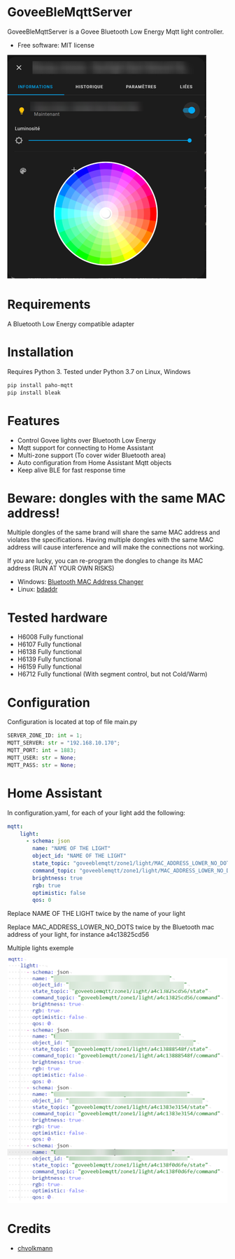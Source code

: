 # GoveeBleMqttServer
GoveeBleMqttServer is a Govee Bluetooth Low Energy Mqtt light controller.
* Free software: MIT license

![demo](demo.png)

# Requirements
A Bluetooth Low Energy compatible adapter

# Installation
Requires Python 3.
Tested under Python 3.7 on Linux, Windows

```bash
pip install paho-mqtt
pip install bleak
```

# Features
* Control Govee lights over Bluetooth Low Energy
* Mqtt support for connecting to Home Assistant
* Multi-zone support (To cover wider Bluetooth area)
* Auto configuration from Home Assistant Mqtt objects
* Keep alive BLE for fast response time

# Beware: dongles with the same MAC address!
Multiple dongles of the same brand will share the same MAC address and violates the specifications.
Having multiple dongles with the same MAC address will cause interference and will make the connections not working.

If you are lucky, you can re-program the dongles to change its MAC address (RUN AT YOUR OWN RISKS)
- Windows: [Bluetooth MAC Address Changer](https://macaddresschanger.com/)
- Linux: [bdaddr](https://github.com/thxomas/bdaddr)

# Tested hardware
- H6008 Fully functional
- H6107 Fully functional
- H6138 Fully functional
- H6139 Fully functional
- H6159 Fully functional
- H6712 Fully functional (With segment control, but not Cold/Warm)


# Configuration

Configuration is located at top of file main.py
```python
SERVER_ZONE_ID: int = 1;
MQTT_SERVER: str = "192.168.10.170";
MQTT_PORT: int = 1883;
MQTT_USER: str = None;
MQTT_PASS: str = None;
```

# Home Assistant
In configuration.yaml, for each of your light add the following:
```yaml
mqtt:
    light:
      - schema: json
        name: "NAME OF THE LIGHT"
        object_id: "NAME OF THE LIGHT"
        state_topic: "goveeblemqtt/zone1/light/MAC_ADDRESS_LOWER_NO_DOTS/state"
        command_topic: "goveeblemqtt/zone1/light/MAC_ADDRESS_LOWER_NO_DOTS/command"
        brightness: true
        rgb: true
        optimistic: false
        qos: 0
```

Replace NAME OF THE LIGHT twice by the name of your light

Replace MAC_ADDRESS_LOWER_NO_DOTS twice by the Bluetooth mac address of your light, for instance a4c13825cd56

Multiple lights exemple

![demo2](demo2.png)

# Credits
- [chvolkmann](https://github.com/chvolkmann/govee_btled/tree/master/govee_btled)
